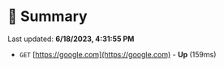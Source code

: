 # 📖 Summary
Last updated: **6/18/2023, 4:31:55 PM**

- `GET` [https://google.com](https://google.com) - **Up** (159ms)
